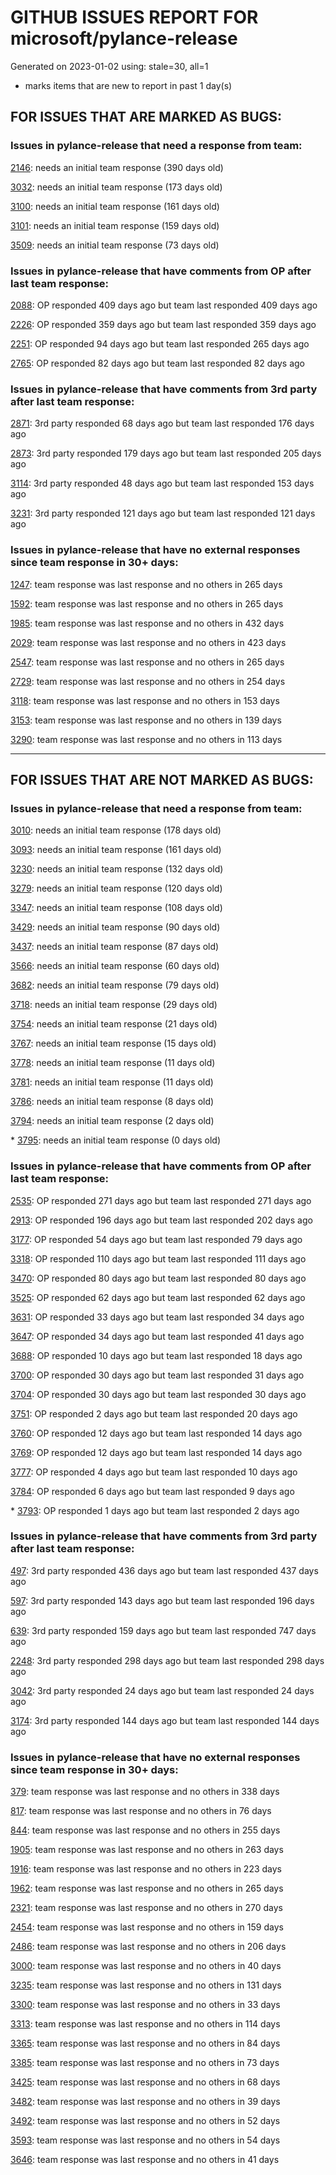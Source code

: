 
# GITHUB ISSUES REPORT FOR microsoft/pylance-release


Generated on 2023-01-02 using: stale=30, all=1


* marks items that are new to report in past 1 day(s)


## FOR ISSUES THAT ARE MARKED AS BUGS:


### Issues in pylance-release that need a response from team:


  [2146](https://github.com/microsoft/pylance-release/issues/2146 "&quot;Extract method&quot; produces syntax error with multiline except clause"): needs an initial team response (390 days old)

  [3032](https://github.com/microsoft/pylance-release/issues/3032 "[Bug] Function parentheses autocomplete does not recognize existing parentheses "): needs an initial team response (173 days old)

  [3100](https://github.com/microsoft/pylance-release/issues/3100 "Improvements for type aliases"): needs an initial team response (161 days old)

  [3101](https://github.com/microsoft/pylance-release/issues/3101 "Error with string formating and parameters autocomplete"): needs an initial team response (159 days old)

  [3509](https://github.com/microsoft/pylance-release/issues/3509 "Python code prompt in vscode with docstring"): needs an initial team response (73 days old)

### Issues in pylance-release that have comments from OP after last team response:


  [2088](https://github.com/microsoft/pylance-release/issues/2088 "SQLAlchemy Session __enter__ and __exit__ methods not being noticed."): OP responded 409 days ago but team last responded 409 days ago

  [2226](https://github.com/microsoft/pylance-release/issues/2226 "vscode resolves paths with `..` in them even if the directory doesn't exist / has invalid name"): OP responded 359 days ago but team last responded 359 days ago

  [2251](https://github.com/microsoft/pylance-release/issues/2251 "Sphinx Style Docsting Rendering Feature"): OP responded 94 days ago but team last responded 265 days ago

  [2765](https://github.com/microsoft/pylance-release/issues/2765 "Error: command 'pyright.createtypestub' already exists"): OP responded 82 days ago but team last responded 82 days ago

### Issues in pylance-release that have comments from 3rd party after last team response:


  [2871](https://github.com/microsoft/pylance-release/issues/2871 "Object of type &quot;None&quot; cannot be called"): 3rd party responded 68 days ago but team last responded 176 days ago

  [2873](https://github.com/microsoft/pylance-release/issues/2873 "Command 'Python: Restart Language Server' resulted in an error (command 'python.analysis.restartLanguageServer' not found)"): 3rd party responded 179 days ago but team last responded 205 days ago

  [3114](https://github.com/microsoft/pylance-release/issues/3114 "Assign to variable from commented-out magic command"): 3rd party responded 48 days ago but team last responded 153 days ago

  [3231](https://github.com/microsoft/pylance-release/issues/3231 "`itertools.count` docstring is not shown correctly"): 3rd party responded 121 days ago but team last responded 121 days ago

### Issues in pylance-release that have no external responses since team response in 30+ days:


  [1247](https://github.com/microsoft/pylance-release/issues/1247 "&quot;No code actions available&quot; if Ctrl+. is hit quickly after moving the cursor"): team response was last response and no others in 265 days

  [1592](https://github.com/microsoft/pylance-release/issues/1592 "While on Live Share, host computer's cursor is moved to remote's cursor when docstring is auto-inserted"): team response was last response and no others in 265 days

  [1985](https://github.com/microsoft/pylance-release/issues/1985 "Popup from documentation does not respect indentation in code blocks"): team response was last response and no others in 432 days

  [2029](https://github.com/microsoft/pylance-release/issues/2029 "Refactoring multiline context manager statement into new method results in invalid syntax"): team response was last response and no others in 423 days

  [2547](https://github.com/microsoft/pylance-release/issues/2547 "pandas: Argument of type &quot;(x: Unknown) -> list[Unknown]&quot; cannot be assigned to parameter &quot;arg&quot; of type &quot;() -> Any&quot; in function &quot;aggregate&quot;"): team response was last response and no others in 265 days

  [2729](https://github.com/microsoft/pylance-release/issues/2729 "completeFunctionParens adds unnecessary parentheses for cached properties"): team response was last response and no others in 254 days

  [3118](https://github.com/microsoft/pylance-release/issues/3118 " missing new line from dict() help mouse hover"): team response was last response and no others in 153 days

  [3153](https://github.com/microsoft/pylance-release/issues/3153 "Extract variable and method on arguments of decorator which precedes function definition doesn't create required definitions."): team response was last response and no others in 139 days

  [3290](https://github.com/microsoft/pylance-release/issues/3290 "`#region` nesting doesn't recognise last `#endregion` if there's no code after it at the end of the file on a non-&quot;root&quot; indent level"): team response was last response and no others in 113 days

---

## FOR ISSUES THAT ARE NOT MARKED AS BUGS:


### Issues in pylance-release that need a response from team:


  [3010](https://github.com/microsoft/pylance-release/issues/3010 "Code navigation can open the destination in the actual path instead of symlinked path if symlinked directory was added to workspace"): needs an initial team response (178 days old)

  [3093](https://github.com/microsoft/pylance-release/issues/3093 "Docstring tooltip not shown for nested imports"): needs an initial team response (161 days old)

  [3230](https://github.com/microsoft/pylance-release/issues/3230 "How to get Signature of a function or a Class in VS code similar to Signature in Jupyter Notebooks."): needs an initial team response (132 days old)

  [3279](https://github.com/microsoft/pylance-release/issues/3279 "Renaming in Jupyter notebooks only works in a single cell"): needs an initial team response (120 days old)

  [3347](https://github.com/microsoft/pylance-release/issues/3347 "Google docstring formatting for multi-line class attributes not recognized/converted properly for use in intellisense popup"): needs an initial team response (108 days old)

  [3429](https://github.com/microsoft/pylance-release/issues/3429 "Source directory hiding build directory in analysis and autocomplete"): needs an initial team response (90 days old)

  [3437](https://github.com/microsoft/pylance-release/issues/3437 "In Japanese please"): needs an initial team response (87 days old)

  [3566](https://github.com/microsoft/pylance-release/issues/3566 "Improve &quot;Definition Preview Hover&quot; rendering and layout (similiar to JetBrains IDEs)"): needs an initial team response (60 days old)

  [3682](https://github.com/microsoft/pylance-release/issues/3682 "Improved or customizable function hover format"): needs an initial team response (79 days old)

  [3718](https://github.com/microsoft/pylance-release/issues/3718 "Double rename (F2) cause source code mess up in a python file"): needs an initial team response (29 days old)

  [3754](https://github.com/microsoft/pylance-release/issues/3754 "Highlighting for type aliases in python"): needs an initial team response (21 days old)

  [3767](https://github.com/microsoft/pylance-release/issues/3767 "Inlay Hints infills illegal return type hints on methods"): needs an initial team response (15 days old)

  [3778](https://github.com/microsoft/pylance-release/issues/3778 "Python debugger doesn't import local files in vs code"): needs an initial team response (11 days old)

  [3781](https://github.com/microsoft/pylance-release/issues/3781 "Auto-indent behavior as before / jumping to beginning of line"): needs an initial team response (11 days old)

  [3786](https://github.com/microsoft/pylance-release/issues/3786 "feature request: auto-imports: exclude some modules from auto-import suggestion"): needs an initial team response (8 days old)

  [3794](https://github.com/microsoft/pylance-release/issues/3794 "Automatic docstring word wrapping"): needs an initial team response (2 days old)

\* [3795](https://github.com/microsoft/pylance-release/issues/3795 "Can the extension only download binary specific to my operating system and CPU architecture?"): needs an initial team response (0 days old)

### Issues in pylance-release that have comments from OP after last team response:


  [2535](https://github.com/microsoft/pylance-release/issues/2535 "Remove auto-import when typing the letter d to avoid being serenaded with The Zen of Python"): OP responded 271 days ago but team last responded 271 days ago

  [2913](https://github.com/microsoft/pylance-release/issues/2913 "Semantic highlighing doesn't differentiate parameter passing by its name from usage inside the function"): OP responded 196 days ago but team last responded 202 days ago

  [3177](https://github.com/microsoft/pylance-release/issues/3177 "Jupyter notebook IntelliSense doesn't autocomplete modules in workspace subfolders when `&quot;python.pylanceLspNotebooksEnabled&quot;: true`"): OP responded 54 days ago but team last responded 79 days ago

  [3318](https://github.com/microsoft/pylance-release/issues/3318 "[Auto Import] - Suggest equivalents from `collections.abc` rather than `typing`"): OP responded 110 days ago but team last responded 111 days ago

  [3470](https://github.com/microsoft/pylance-release/issues/3470 "Long checking and analyzing operations when using JAX"): OP responded 80 days ago but team last responded 80 days ago

  [3525](https://github.com/microsoft/pylance-release/issues/3525 "False &quot;Symbol&quot; is unknown import symbol"): OP responded 62 days ago but team last responded 62 days ago

  [3631](https://github.com/microsoft/pylance-release/issues/3631 "Pylance randomly forgets previously known inferred types after editing"): OP responded 33 days ago but team last responded 34 days ago

  [3647](https://github.com/microsoft/pylance-release/issues/3647 "Exclude map files from extension bundle"): OP responded 34 days ago but team last responded 41 days ago

  [3688](https://github.com/microsoft/pylance-release/issues/3688 "Cannot access member &quot;clicked&quot; for type &quot;QPushButton&quot;;   Member &quot;clicked&quot; is unknown"): OP responded 10 days ago but team last responded 18 days ago

  [3700](https://github.com/microsoft/pylance-release/issues/3700 "Go to definition by python module path in string"): OP responded 30 days ago but team last responded 31 days ago

  [3704](https://github.com/microsoft/pylance-release/issues/3704 "Django. Code completion &quot;related_name&quot; class object."): OP responded 30 days ago but team last responded 30 days ago

  [3751](https://github.com/microsoft/pylance-release/issues/3751 "reportShadowedImports x.py is overriding the stdlib module x whils x.py IS stdlib!"): OP responded 2 days ago but team last responded 20 days ago

  [3760](https://github.com/microsoft/pylance-release/issues/3760 "Pylance suggestions prefer indirect imports through third party libraries over direct standard library imports"): OP responded 12 days ago but team last responded 14 days ago

  [3769](https://github.com/microsoft/pylance-release/issues/3769 "Inline docstrings for attributes don't show up unless docstring is on very next line"): OP responded 12 days ago but team last responded 14 days ago

  [3777](https://github.com/microsoft/pylance-release/issues/3777 "Add support for PEP 232 – Function Attributes"): OP responded 4 days ago but team last responded 10 days ago

  [3784](https://github.com/microsoft/pylance-release/issues/3784 "Pylance doesn't de-indent (syntactic)"): OP responded 6 days ago but team last responded 9 days ago

\* [3793](https://github.com/microsoft/pylance-release/issues/3793 "Cannot suppress Pylance diagnostic errors in Python library files when try to set up configuration options"): OP responded 1 days ago but team last responded 2 days ago

### Issues in pylance-release that have comments from 3rd party after last team response:


  [497](https://github.com/microsoft/pylance-release/issues/497 "reportGeneralTypeIssues category is too generic"): 3rd party responded 436 days ago but team last responded 437 days ago

  [597](https://github.com/microsoft/pylance-release/issues/597 "'reportMissingModuleSource' warning for requests.packages.*"): 3rd party responded 143 days ago but team last responded 196 days ago

  [639](https://github.com/microsoft/pylance-release/issues/639 "Pylance can't resolve .pyw imports"): 3rd party responded 159 days ago but team last responded 747 days ago

  [2248](https://github.com/microsoft/pylance-release/issues/2248 "New folding strategy do not folds multiline dicts declarations, neither internally indented multiline strings."): 3rd party responded 298 days ago but team last responded 298 days ago

  [3042](https://github.com/microsoft/pylance-release/issues/3042 "DOUBLE language server started in vscode with conda"): 3rd party responded 24 days ago but team last responded 24 days ago

  [3174](https://github.com/microsoft/pylance-release/issues/3174 "Consider partial stubs for TensorFlow to work around lazy import issues"): 3rd party responded 144 days ago but team last responded 144 days ago

### Issues in pylance-release that have no external responses since team response in 30+ days:


  [379](https://github.com/microsoft/pylance-release/issues/379 "Enhancement: Allow specification of a list of modules to not do type checking for"): team response was last response and no others in 338 days

  [817](https://github.com/microsoft/pylance-release/issues/817 "Default severity levels in PyLance"): team response was last response and no others in 76 days

  [844](https://github.com/microsoft/pylance-release/issues/844 "Intellisense is messed up. Function information and type checking is useless for matplotlib (and other modules like numpy) "): team response was last response and no others in 255 days

  [1905](https://github.com/microsoft/pylance-release/issues/1905 "Stop Suggesting Enum member access on Enum members"): team response was last response and no others in 263 days

  [1916](https://github.com/microsoft/pylance-release/issues/1916 "pyright docs: Explicitly document &quot;reveal_type&quot;, &quot;reveal_locals&quot;"): team response was last response and no others in 223 days

  [1962](https://github.com/microsoft/pylance-release/issues/1962 "VS code does not handle escaping braces in f-strings"): team response was last response and no others in 265 days

  [2321](https://github.com/microsoft/pylance-release/issues/2321 "Commented code at the end of a method doesn't collapse with method"): team response was last response and no others in 270 days

  [2454](https://github.com/microsoft/pylance-release/issues/2454 "Pylance isn't showing errors"): team response was last response and no others in 159 days

  [2486](https://github.com/microsoft/pylance-release/issues/2486 "Functions in os module only show type stubs information (both on hover and when doing &quot;go to definition&quot;)"): team response was last response and no others in 206 days

  [3000](https://github.com/microsoft/pylance-release/issues/3000 "Request textDocument/semanticTokens/full failed (vscode.dev)"): team response was last response and no others in 40 days

  [3235](https://github.com/microsoft/pylance-release/issues/3235 "Call Hierarchy issue if a function is imported as an alias"): team response was last response and no others in 131 days

  [3300](https://github.com/microsoft/pylance-release/issues/3300 "Intellisense autocomplete hangs at Loading... on Remote-SSH"): team response was last response and no others in 33 days

  [3313](https://github.com/microsoft/pylance-release/issues/3313 "Module is not callable"): team response was last response and no others in 114 days

  [3365](https://github.com/microsoft/pylance-release/issues/3365 "Local import inside conda editable package doesn't work."): team response was last response and no others in 84 days

  [3385](https://github.com/microsoft/pylance-release/issues/3385 "Signature vs body folding"): team response was last response and no others in 73 days

  [3425](https://github.com/microsoft/pylance-release/issues/3425 "Improve code coloring & formatting on IntelliSense info panels"): team response was last response and no others in 68 days

  [3482](https://github.com/microsoft/pylance-release/issues/3482 "Matplotlib subplots not returning correct types"): team response was last response and no others in 39 days

  [3492](https://github.com/microsoft/pylance-release/issues/3492 "Cannot find 'decimal.Context' when typing 'decimal.ctxt'"): team response was last response and no others in 52 days

  [3593](https://github.com/microsoft/pylance-release/issues/3593 "While making an website using django framework I encountered a sistuation to call the child model object the code is running fine but the"): team response was last response and no others in 54 days

  [3646](https://github.com/microsoft/pylance-release/issues/3646 "Exclude platform specific bits from extension bundle"): team response was last response and no others in 41 days
